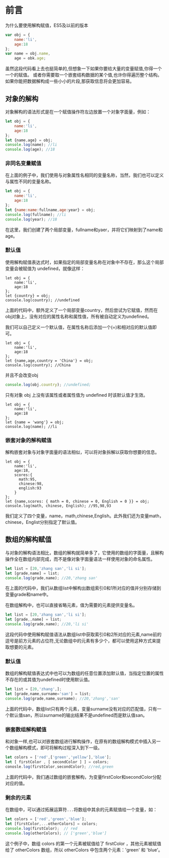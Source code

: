 # 前言
为什么要使用解构赋值，ES5及以前的版本
```javascript
var obj = {
    name:'li',
    age:18
};
var name = obj.name,
    age = obk.age;
```
虽然这段代码看上去也挺简单的,但想象一下如果你要给大量的变量赋值,你得一个一个的赋值。
或者你需要取一个嵌套结构数据的某个值,也许你得遍历整个结构。
如果你能把数据解构成一些小小的片段,那获取信息将会更加容易。

## **对象的解构**
对象解构的语法形式是在一个赋值操作符左边放置一个对象字面量，例如：
```javascript
let obj = {
    name:'li',
    age:18
};
let {name,age} = obj;
console.log(name); //li
console.log(age); //18
````
### **非同名变量赋值**
在上面的例子中，我们使用与对象属性名相同的变量名称，当然，我们也可以定义与属性不同的变量名称。
```javascript 
let obj = {
    name:'li',
    age:18
};
let {name:name:fullname,age:year} = obj;
console.log(fullname); //li
console.log(year); //18
```
在这里，我们创建了两个局部变量，fullname和yaer，并将它们映射到了name和age。

### **默认值**
使用解构赋值表达式时，如果指定的局部变量名称在对象中不存在，那么这个局部变量会被赋值为 undefined，就像这样：
```javasctipt 
let obj = {
    name:'li',
    age:18
};
let {country} = obj;
console.log(country); //undefined
```
上面的代码中，额外定义了一个局部变量country，然后尝试为它赋值，然而在obj对象上，没有对应的属性名称和属性值，所有被自动定义为undefined。

我们可以自己定义一个默认值，在属性名称后添加一个(=)和相对应的默认值即可。
```javasctipt 
let obj = {
    name:'li',
    age:18
};
let {name,age,country = 'China'} = obj;
console.log(country); //China
```
并且不会改变obj
```javascript 
console.log(obj.country); //undefined;
```
只有对象 obj 上没有该属性或者属性值为 undefined 时该默认值才生效。
```javasctipt 
let obj = {
    name:'li',
    age:18
};
let {name = 'wang'} = obj;
console.log(name); //li
```
### **嵌套对象的解构赋值**
解构嵌套对象与对象字面量的语法相似，可以将对象拆解以获取你想要的信息。
```javasctipt 
let obj = {
    name:'li',
    age:18,
    scores:{
      math:95,
      chinese:98,
      english:93
    }
};
let {name,scores: { math = 0, chinese = 0, English = 0 }} = obj;
console.log(math, chinese, English); //95,98,93
```
我们定义了四个变量，name，math,chinese,English。此外我们还为变量math，chinese，Englist分别指定了默认值。

## **数组的解构赋值**
与对象的解构语法相比，数组的解构就简单多了，它使用的数组的字面量，且解构操作全在数组内部完成，而不是像对象字面量语法一样使用对象的命名属性。
```javascript 
let list = [20,'zhang san','li si'];
let [grade,name] = list;
console.log(grade,name); //20,'zhang san' 
```
在上面的代码中，我们从数组list中解构出数组索引0和1所对应的值并分别存储到变量grade和name中。

在数组解构中，也可以直接省略元素，值为需要的元素提供变量名。
```javascript 
let list = [20,'zhang san','li si'];
let [grade,,name] = list;
console.log(grade,name); //20,'li si' 
```
这段代码中使用解构赋值语法从数组list中获取索引0和2所对应的元素,name前的逗号是前方元素的占位符,无论数组中的元素有多少个，都可以使用这种方式来提取想要的元素。

### **默认值**

数组的解构赋值表达式中也可以为数组的任意位置添加默认值，当指定位置的属性不存在的或其值为undefined时使用默认值。
```javascript 
let list = [20,'zhang',];
let [grade,name,surname='san'] = list;
console.log(grade,name,surname); //20,'zhang','san' 
```
上面的代码中，数组list只有两个元素，变量surname没有对应的匹配值，只有一个默认值san，所以surname的输出结果不是undefined而是默认值san。

### **嵌套数组解构赋值**

和对象一样,也可以对嵌套数组进行解构操作，在原有的数组解构模式中插入另一个数组解构模式，即可将解构过程深入到下一级。
```javascript 
let colors = ['red',['green','yellow'],'blue'];
let [ firstColor , [ secondColor ] ] = colors;
conosle.log(firstColor,secondColor); //red,green
```
上面的代码中，我们通过数组的嵌套解构，为变量firstColor和secondColor分配对应的值。

### **剩余的元素**
在数组中，可以通过拓展运算符`...`将数组中其余的元素赋值给一个变量，如：
```javascript 
let colors = ['red','green','blue'];
let [firstColor,...otherColors] = colors;
console.log(firstColor);  // red
console.log(otherColors); // ['green','blue']
```
这个例子中，数组 colors 的第一个元素被赋值给了 firstColor ，其他元素被赋值给了 otherColors 数组，所以 otherColors 中包含两个元素：'green' 和 'blue'。